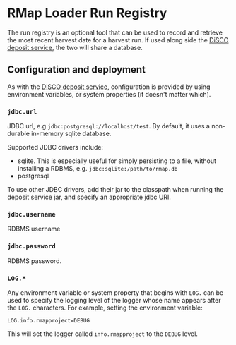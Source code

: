 # RMap Loader Run Registry

The run registry is an optional tool that can be used to record and retrieve the most recent harvest date for a harvest run.  If used along side the [DiSCO deposit service](../rmap-loader-deposit-disco), the two will share a database. 

## Configuration and deployment

As with the [DiSCO deposit service](../rmap-loader-deposit-disco), configuration is provided by using environment variables, or system properties (it doesn't matter which).   

### `jdbc.url`

JDBC url, e.g `jdbc:postgresql://localhost/test`.  By default, it uses a non-durable in-memory sqlite database. 

Supported JDBC drivers include:
* sqlite.  This is especially useful for simply persisting to a file, without installing a RDBMS, e.g. `jdbc:sqlite:/path/to/rmap.db`
* postgresql

To use other JDBC drivers, add their jar to the classpath when running the deposit service jar, and specify an appropriate jdbc URI.

### `jdbc.username`

RDBMS username

### `jdbc.password`

RDBMS password.

### `LOG.*`

Any environment variable or system property that begins with `LOG.` can be used to specify the logging level of 
the logger whose name appears after the `LOG.` characters.  For example, setting the environment variable:

    LOG.info.rmapproject=DEBUG
    
 This will set the logger called `info.rmapproject` to the `DEBUG` level. 
